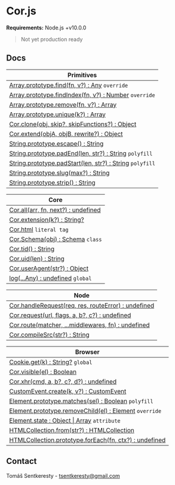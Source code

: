 # Cor.js

**Requirements:** Node.js +v10.0.0  
> Not yet production ready

## Docs

Primitives|
-|
[Array.prototype.find(fn, v?) : Any](#docs) `override`|
[Array.prototype.findIndex(fn, v?) : Number](#docs) `override`|
[Array.prototype.remove(fn, v?) : Array](#docs)|
[Array.prototype.unique(k?) : Array](#docs)|
[Cor.clone(obj, skip?, skipFunctions?) : Object](#docs)|
[Cor.extend(objA, objB, rewrite?) : Object](#docs)|
[String.prototype.escape() : String](#docs)|
[String.prototype.padEnd(len, str?) : String](#docs) `polyfill`|
[String.prototype.padStart(len, str?) : String](#docs) `polyfill`|
[String.prototype.slug(max?) : String](#docs)|
[String.prototype.strip() : String](#docs)|


Core|
-|
[Cor.all(arr, fn, next?) : undefined](#docs)|
[Cor.extension(k?) : String?](#docs)|
[Cor.html](#docs) `literal tag`|
[Cor.Schema(obj) : Schema](#docs) `class`|
[Cor.tid() : String](#docs)|
[Cor.uid(len) : String](#docs)|
[Cor.userAgent(str?) : Object](#docs)|
[log(...Any) : undefined](#docs) `global`|


Node|
-|
[Cor.handleRequest(req, res, routeError) : undefined](#docs)|
[Cor.request(url, flags, a, b?, c?) : undefined](#docs)|
[Cor.route(matcher, ...middlewares, fn) : undefined](#docs)|
[Cor.compileSrc(str?) : String](#docs)|


Browser|
-|
[Cookie.get(k) : String?](#docs) `global`|
[Cor.visible(el) : Boolean](#docs)|
[Cor.xhr(cmd, a, b?, c?, d?) : undefined](#docs)|
[CustomEvent.create(k, v?) : CustomEvent](#docs)|
[Element.prototype.matches(sel) : Boolean](#docs) `polyfill`|
[Element.prototype.removeChild(el) : Element](#docs) `override`|
[Element.state : Object \| Array](#docs) `attribute`|
[HTMLCollection.from(str?) : HTMLCollection](#docs)|
[HTMLCollection.prototype.forEach(fn, ctx?) : undefined](#docs)|


## Contact

Tomáš Sentkeresty - [tsentkeresty@gmail.com](mailto:tsentkeresty@gmail.com)
